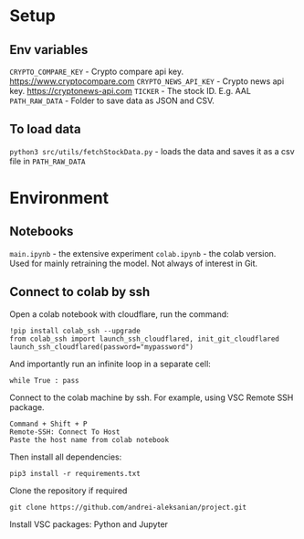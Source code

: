 # Setup

## Env variables

`CRYPTO_COMPARE_KEY` - Crypto compare api key. https://www.cryptocompare.com
`CRYPTO_NEWS_API_KEY` - Crypto news api key. https://cryptonews-api.com
`TICKER` - The stock ID. E.g. AAL
`PATH_RAW_DATA` - Folder to save data as JSON and CSV.

## To load data

`python3 src/utils/fetchStockData.py` - loads the data and saves it as a csv file in `PATH_RAW_DATA`

# Environment

## Notebooks

`main.ipynb` - the extensive experiment
`colab.ipynb` - the colab version. Used for mainly retraining the model. Not always of interest in Git.

## Connect to colab by ssh

Open a colab notebook with cloudflare, run the command:

```
!pip install colab_ssh --upgrade
from colab_ssh import launch_ssh_cloudflared, init_git_cloudflared
launch_ssh_cloudflared(password="mypassword")
```

And importantly run an infinite loop in a separate cell:

`while True : pass`

Connect to the colab machine by ssh. For example, using VSC Remote SSH package.

```
Command + Shift + P
Remote-SSH: Connect To Host
Paste the host name from colab notebook
```

Then install all dependencies:

`pip3 install -r requirements.txt`

Clone the repository if required

`git clone https://github.com/andrei-aleksanian/project.git`

Install VSC packages: Python and Jupyter
